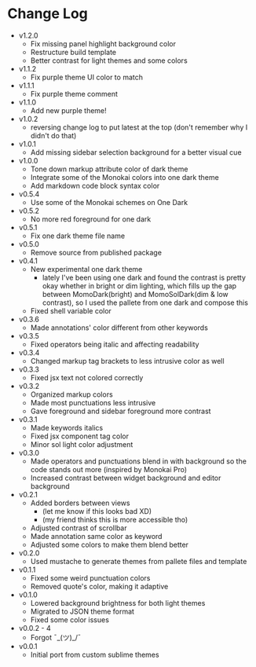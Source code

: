 # Change Log
- v1.2.0
    - Fix missing panel highlight background color
    - Restructure build template
    - Better contrast for light themes and some colors
- v1.1.2
    - Fix purple theme UI color to match
- v1.1.1
    - Fix purple theme comment
- v1.1.0
    - Add new purple theme!
- v1.0.2
    - reversing change log to put latest at the top (don't remember why I didn't do that)
- v1.0.1
    - Add missing sidebar selection background for a better visual cue
- v1.0.0
    - Tone down markup attribute color of dark theme
    - Integrate some of the Monokai colors into one dark theme
    - Add markdown code block syntax color
- v0.5.4
    - Use some of the Monokai schemes on One Dark
- v0.5.2
    - No more red foreground for one dark
- v0.5.1
    - Fix one dark theme file name
- v0.5.0
    - Remove source from published package
- v0.4.1
    - New experimental one dark theme
        - lately I've been using one dark and found the contrast is pretty okay whether in bright or dim lighting, which fills up the gap between MomoDark(bright) and MomoSolDark(dim & low contrast), so I used the pallete from one dark and compose this
    - Fixed shell variable color
- v0.3.6
    - Made annotations' color different from other keywords
- v0.3.5
    - Fixed operators being italic and affecting readability
- v0.3.4
    - Changed markup tag brackets to less intrusive color as well
- v0.3.3
    - Fixed jsx text not colored correctly
- v0.3.2
    - Organized markup colors
    - Made most punctuations less intrusive
    - Gave foreground and sidebar foreground more contrast
- v0.3.1
    - Made keywords italics
    - Fixed jsx component tag color
    - Minor sol light color adjustment
- v0.3.0
    - Made operators and punctuations blend in with background so the code stands out more (inspired by Monokai Pro)
    - Increased contrast between widget background and editor background
- v0.2.1
    - Added borders between views
        - (let me know if this looks bad XD)
        - (my friend thinks this is more accessible tho)
    - Adjusted contrast of scrollbar
    - Made annotation same color as keyword
    - Adjusted some colors to make them blend better
- v0.2.0
    - Used mustache to generate themes from pallete files and template
- v0.1.1
    - Fixed some weird punctuation colors
    - Removed quote's color, making it adaptive
- v0.1.0
    - Lowered background brightness for both light themes
    - Migrated to JSON theme format
    - Fixed some color issues
- v0.0.2 - 4
    - Forgot ¯\_(ツ)_/¯
- v0.0.1
    - Initial port from custom sublime themes
